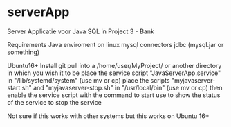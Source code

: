 # serverApp
Server Applicatie voor Java SQL in Project 3 - Bank

Requirements
	Java enviroment on linux
	mysql connectors jdbc (mysql.jar or something)


Ubuntu16+ Install
	git pull into a /home/user/MyProject/ or another directory in which you wish it to be
	place the service script "JavaServerApp.service" in "/lib/systemd/system" (use mv or cp)
	place the scripts "myjavaserver-start.sh" and "myjavaserver-stop.sh" in "/usr/local/bin" (use mv or cp)
	then enable the service script with the command <systemctl enable JavaServerApp>
	to start use <sudo service JavaServerApp start>
	to show the status of the service <systemctl status JavaServerApp>
	to stop the service <sudo service JavaServerApp stop>

Not sure if this works with other systems but this works on Ubuntu 16+

